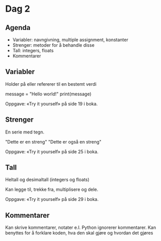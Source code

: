 
# Dag 2

## Agenda

* Variabler: navngivning, multiple assignment, konstanter
* Strenger: metoder for å behandle disse
* Tall: integers, floats
* Kommentarer

## Variabler

Holder på eller refererer til en bestemt verdi

message = "Hello world!"
print(message)

Oppgave: «Try it yourself» på side 19 i boka.

## Strenger

En serie med tegn.

"Dette er en streng"
"Dette er også en streng"

Oppgave: «Try it yourself» på side 25 i boka.

## Tall

Heltall og desimaltall (integers og floats)

Kan legge til, trekke fra, multiplisere og dele.

Oppgave: «Try it yourself» på side 29 i boka.

## Kommentarer

Kan skrive kommentarer, notater e.l.
Python ignorerer kommentarer.
Kan benyttes for å forklare koden, hva den skal gjøre og hvordan det gjøres
